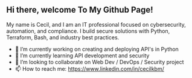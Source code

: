 ## Hi there, welcome To My Github Page!

My name is Cecil, and I am an IT professional focused on cybersecurity, automation, and compliance. I build secure solutions with Python, Terraform, Bash, and industry best practices. 

- 🔭 I’m currently working on creating and deploying API's in Python
- 🌱 I’m currently learning API development and security
- 👯 I’m looking to collaborate on Web Dev / DevOps / Security project
- 📫 How to reach me: https://www.linkedin.com/in/cecilkbm/



<!--
**cecilkbm/cecilkbm** is a ✨ _special_ ✨ repository because its `README.md` (this file) appears on your GitHub profile.

Here are some ideas to get you started:

- 🔭 I’m currently working on ...
- 🌱 I’m currently learning ...
- 👯 I’m looking to collaborate on ...
- 🤔 I’m looking for help with ...
- 💬 Ask me about ...
- 📫 How to reach me: ...
- 😄 Pronouns: ...
- ⚡ Fun fact: ...
-->
